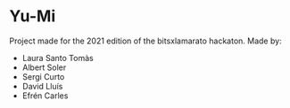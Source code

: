 # Yu-Mi
Project made for the 2021 edition of the bitsxlamarato hackaton.
Made by:
  - Laura Santo Tomàs
  - Albert Soler
  - Sergi Curto
  - David Lluís
  - Efrén Carles
